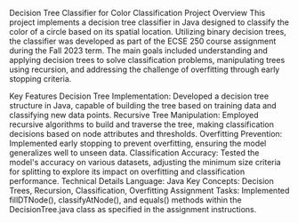 Decision Tree Classifier for Color Classification
Project Overview
This project implements a decision tree classifier in Java designed to classify the color of a circle based on its spatial location. Utilizing binary decision trees, the classifier was developed as part of the ECSE 250 course assignment during the Fall 2023 term. The main goals included understanding and applying decision trees to solve classification problems, manipulating trees using recursion, and addressing the challenge of overfitting through early stopping criteria.

Key Features
Decision Tree Implementation: Developed a decision tree structure in Java, capable of building the tree based on training data and classifying new data points.
Recursive Tree Manipulation: Employed recursive algorithms to build and traverse the tree, making classification decisions based on node attributes and thresholds.
Overfitting Prevention: Implemented early stopping to prevent overfitting, ensuring the model generalizes well to unseen data.
Classification Accuracy: Tested the model's accuracy on various datasets, adjusting the minimum size criteria for splitting to explore its impact on overfitting and classification performance.
Technical Details
Language: Java
Key Concepts: Decision Trees, Recursion, Classification, Overfitting
Assignment Tasks: Implemented fillDTNode(), classifyAtNode(), and equals() methods within the DecisionTree.java class as specified in the assignment instructions.
